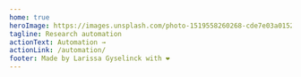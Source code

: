 ```yaml
---
home: true
heroImage: https://images.unsplash.com/photo-1519558260268-cde7e03a0152?ixlib=rb-1.2.1&ixid=eyJhcHBfaWQiOjEyMDd9&auto=format&fit=crop&w=1050&q=80
tagline: Research automation
actionText: Automation →
actionLink: /automation/
footer: Made by Larissa Gyselinck with ❤️
---
```

